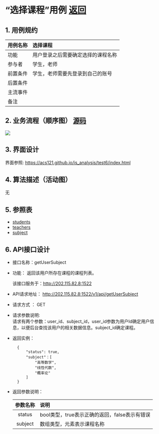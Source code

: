# “选择课程”用例 [返回](./README.md)
## 1. 用例规约


|用例名称|选择课程|
|-------|:-------------|
|功能|用户登录之后需要确定选择的课程名称|
|参与者|学生，老师|
|前置条件|学生，老师需要先登录到自己的账号|
|后置条件| |
|主流事件| |
|备注| |

## 2. 业务流程（顺序图） [源码](./src/chooseSubject.puml)
![](./images/chooseSubject.png) 

## 3. 界面设计
界面参照: https://acs121.github.io/is_analysis/test6/index.html

## 4. 算法描述（活动图）

无
## 5. 参照表

- [students](../数据库设计.md/#STUDENTS)
- [teachers](../数据库设计.md/#TEACHERS)
- [subject](../数据库设计.md/#SUBJECTS)
## 6. API接口设计

- 接口名称：getUserSubject
    
- 功能：
    返回该用户所存在课程的课程列表。   
    
    该接口服务于：http://202.115.82.8:1522
    
- API请求地址： 
    http://202.115.82.8:1522/v1/api/getUserSubject

- 请求方式 ：
    GET  

- 请求参数说明:        
    请求有两个参数：user_id、subject_id，user_id参数为用户Id确定用户信息，以便后台查找该用户的相关数据信息。subject_id确定课程。
    
- 返回实例：

        {
            "status": true,
            "subject"：[
                "高等数学",
                "线性代数",
                "概率论"
            ]
        }
  
- 返回参数说明：    
 
  |参数名称|说明|
  |:---------:|:--------------------------------------------------------|      
  |status|bool类型，true表示正确的返回，false表示有错误|
  |subject|数组类型，元素表示课程名称|
